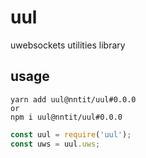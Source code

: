 # uul
uwebsockets utilities library
## usage

```
yarn add uul@nntit/uul#0.0.0
or
npm i uul@nntit/uul#0.0.0
```

```js
const uul = require('uul');
const uws = uul.uws;
```
